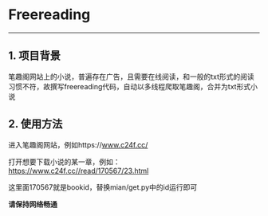 # Freereading
******
## 1. 项目背景
笔趣阁网站上的小说，普遍存在广告，且需要在线阅读，和一般的txt形式的阅读习惯不符，故撰写freereading代码，自动以多线程爬取笔趣阁，合并为txt形式小说


## 2. 使用方法

进入笔趣阁网站，例如https://www.c24f.cc/

打开想要下载小说的某一章，例如：https://www.c24f.cc//read/170567/23.html

这里面170567就是bookid，替换mian/get.py中的id运行即可

**请保持网络畅通**
